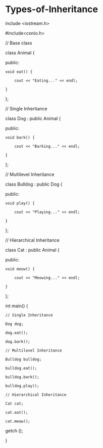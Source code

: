 # Types-of-Inheritance

include <iostream.h>

#include<conio.h>

// Base class

class Animal {

public:

    void eat() {

        cout << "Eating..." << endl;

    }

};

// Single Inheritance

class Dog : public Animal {

public:

    void bark() {

        cout << "Barking..." << endl;

    }

};

// Multilevel Inheritance

class Bulldog : public Dog {

public:

    void play() {

        cout << "Playing..." << endl;

    }

};

// Hierarchical Inheritance

class Cat : public Animal {

public:

    void meow() {

        cout << "Meowing..." << endl;

    }

};

int main() {

    // Single Inheritance

    Dog dog;

    dog.eat();

    dog.bark();

    // Multilevel Inheritance

    Bulldog bulldog;

    bulldog.eat();

    bulldog.bark();

    bulldog.play();

    // Hierarchical Inheritance

    Cat cat;

    cat.eat();

    cat.meow();

getch ();

}
